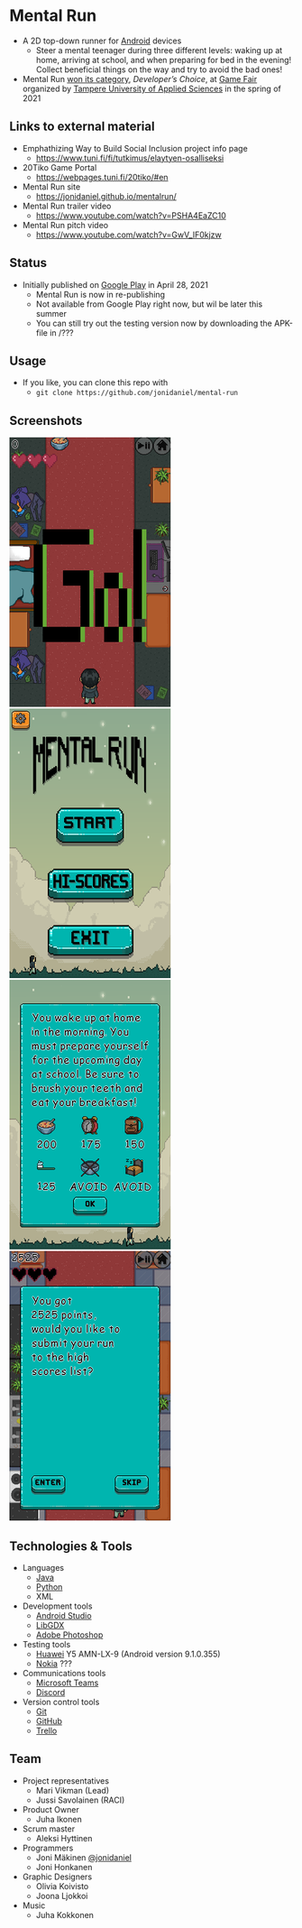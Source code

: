 # Mental Run

- A 2D top-down runner for [Android](https://www.android.com) devices
  - Steer a mental teenager during three different levels: waking up at home, arriving at school, and when preparing for bed in the evening! Collect beneficial things on the way and try to avoid the bad ones!
- Mental Run [won its category](https://webpages.tuni.fi/20tiko/#en), _Developer’s Choice_, at [Game Fair](https://webpages.tuni.fi/20tiko/#en) organized by [Tampere University of Applied Sciences](https://www.tuni.fi/en/about-us/tamk) in the spring of 2021

## Links to external material

- Emphathizing Way to Build Social Inclusion project info page
  - https://www.tuni.fi/fi/tutkimus/elaytyen-osalliseksi
- 20Tiko Game Portal
  - https://webpages.tuni.fi/20tiko/#en
- Mental Run site
  - https://jonidaniel.github.io/mentalrun/
- Mental Run trailer video
  - https://www.youtube.com/watch?v=PSHA4EaZC10
- Mental Run pitch video
  - https://www.youtube.com/watch?v=GwV_IF0kjzw

## Status

- Initially published on [Google Play](https://play.google.com/store/games) in April 28, 2021
  - Mental Run is now in re-publishing
  - Not available from Google Play right now, but wil be later this summer
  - You can still try out the testing version now by downloading the APK-file in /???

## Usage

- If you like, you can clone this repo with
  - `git clone https://github.com/jonidaniel/mental-run`

## Screenshots

![](screenshots/in-game-view.png?raw=true)
![](screenshots/main-menu.png?raw=true)
![](screenshots/tutorial-view.png?raw=true)
![](screenshots/game-over-view.png?raw=true)

## Technologies & Tools

- Languages
  - [Java](https://www.java.com/en/)
  - [Python](https://www.python.org)
  - XML
- Development tools
  - [Android Studio](https://developer.android.com/studio)
  - [LibGDX](https://libgdx.com)
  - [Adobe Photoshop](https://www.adobe.com/fi/products/photoshop.html)
- Testing tools
  - [Huawei](https://www.huawei.com/en/) Y5 AMN-LX-9 (Android version 9.1.0.355)
  - [Nokia](https://www.nokia.com) ???
- Communications tools
  - [Microsoft Teams](https://www.microsoft.com/en-us/microsoft-teams/group-chat-software)
  - [Discord](https://discord.com)
- Version control tools
  - [Git](https://git-scm.com)
  - [GitHub](https://github.com)
  - [Trello](https://trello.com)

## Team

- Project representatives
  - Mari Vikman (Lead)
  - Jussi Savolainen (RACI)
- Product Owner
  - Juha Ikonen
- Scrum master
  - Aleksi Hyttinen
- Programmers
  - Joni Mäkinen [@jonidaniel](https://github.com/jonidaniel)
  - Joni Honkanen
- Graphic Designers
  - Olivia Koivisto
  - Joona Ljokkoi
- Music
  - Juha Kokkonen
